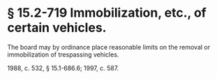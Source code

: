 # § 15.2-719 Immobilization, etc., of certain vehicles.

<p>The board may by ordinance place reasonable limits on the removal or immobilization of trespassing vehicles.</p><p>1988, c. 532, § 15.1-686.6; 1997, c. 587.</p>